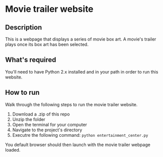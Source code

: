 # Movie trailer website

## Description

This is a webpage that displays a series of movie box art. A movie's trailer plays once its box art has been selected.

## What's required

You'll need to have Python 2.x installed and in your path in order to run this website.

## How to run

Walk through the following steps to run the movie trailer website.
1. Download a .zip of this repo
2. Unzip the folder
3. Open the terminal for your computer
4. Navigate to the project's directory
5. Executre the following command: `python entertainment_center.py`

You default browser should then launch with the movie trailer webpage loaded.
